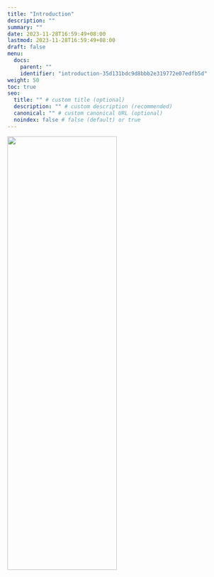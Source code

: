 ```yaml
---
title: "Introduction"
description: ""
summary: ""
date: 2023-11-28T16:59:49+08:00
lastmod: 2023-11-28T16:59:49+08:00
draft: false
menu:
  docs:
    parent: ""
    identifier: "introduction-35d131bdc9d8bbb2e319772e07edfb5d"
weight: 50
toc: true
seo:
  title: "" # custom title (optional)
  description: "" # custom description (recommended)
  canonical: "" # custom canonical URL (optional)
  noindex: false # false (default) or true
---
```

<img src="/architecture.png" width="70%" height="50%">
